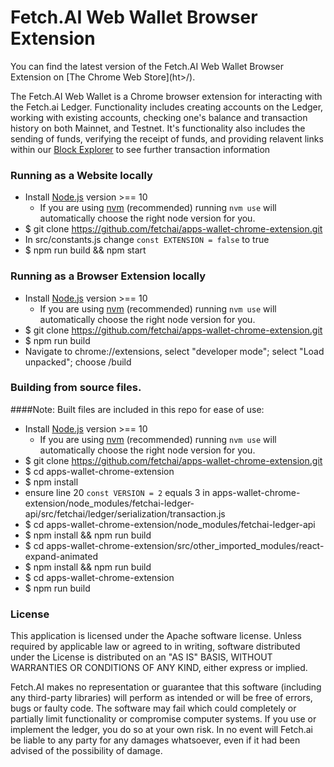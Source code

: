 # Fetch.AI Web Wallet Browser Extension

You can find the latest version of the Fetch.AI Web Wallet Browser Extension on [The Chrome Web Store](ht<chrome store uri here>>/). 

The Fetch.AI Web Wallet is a Chrome browser extension for interacting with the Fetch.ai Ledger. Functionality includes creating accounts on the Ledger, working with existing accounts, 
checking one's balance and transaction history on both Mainnet, and Testnet. It's functionality also includes the sending of funds, verifying the receipt of funds, and 
providing relavent links within our [Block Explorer](https://explore.fetch.ai/) to see further transaction information

### Running as a Website locally

- Install [Node.js](https://nodejs.org) version >== 10
    - If you are using [nvm](https://github.com/creationix/nvm#installation) (recommended) running `nvm use` will automatically choose the right node version for you.
- $ git clone https://github.com/fetchai/apps-wallet-chrome-extension.git
- In src/constants.js change `const EXTENSION = false` to true
- $ npm run build && npm start

### Running as a Browser Extension locally

- Install [Node.js](https://nodejs.org) version >== 10
    - If you are using [nvm](https://github.com/creationix/nvm#installation) (recommended) running `nvm use` will automatically choose the right node version for you.
- $ git clone https://github.com/fetchai/apps-wallet-chrome-extension.git
- $ npm run build
- Navigate to chrome://extensions, select "developer mode"; select "Load unpacked"; choose <approotdir>/build 

### Building from source files. 

####Note: Built files are included in this repo for ease of use: 

- Install [Node.js](https://nodejs.org) version >== 10
    - If you are using [nvm](https://github.com/creationix/nvm#installation) (recommended) running `nvm use` will automatically choose the right node version for you.
- $ git clone https://github.com/fetchai/apps-wallet-chrome-extension.git
- $ cd apps-wallet-chrome-extension
- $ npm install 
- ensure line 20 `const VERSION = 2` equals 3 in  apps-wallet-chrome-extension/node_modules/fetchai-ledger-api/src/fetchai/ledger/serialization/transaction.js
- $ cd apps-wallet-chrome-extension/node_modules/fetchai-ledger-api 
- $ npm install && npm run build
- $ cd apps-wallet-chrome-extension/src/other_imported_modules/react-expand-animated
- $ npm install && npm run build
- $ cd apps-wallet-chrome-extension
- $ npm run build

### License

This application is licensed under the Apache software license. Unless required by
applicable law or agreed to in writing, software distributed under the License is distributed on an
"AS IS" BASIS, WITHOUT WARRANTIES OR CONDITIONS OF ANY KIND, either express or implied.

Fetch.AI makes no representation or guarantee that this software (including any third-party libraries)
will perform as intended or will be free of errors, bugs or faulty code. The software may fail which
could completely or partially limit functionality or compromise computer systems. If you use or
implement the ledger, you do so at your own risk. In no event will Fetch.ai be liable to any party
for any damages whatsoever, even if it had been advised of the possibility of damage.
  
